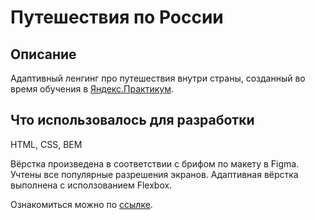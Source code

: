 # Путешествия по России


## Описание

Адаптивный ленгинг про путешествия внутри страны, созданный во время обучения в [Яндекс.Практикум](https://praktikum.yandex.ru/).


## Что использовалось для разработки

HTML, CSS, BEM

Вёрстка произведена в соответствии с брифом по макету в Figma. Учтены все популярные разрешения экранов. Адаптивная вёрстка выполнена с исползованием Flexbox.

Ознакомиться можно по [ссылке](https://itwassoclear.github.io/travel-in-Russia).
